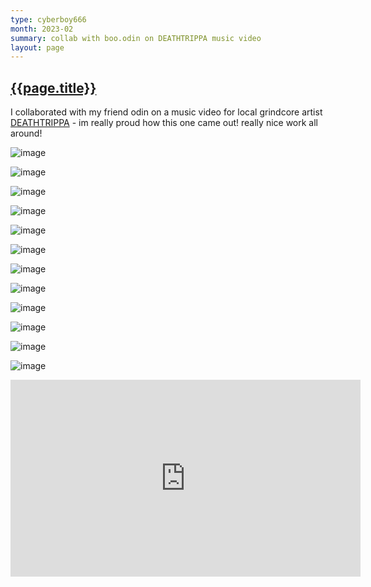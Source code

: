 ```yaml
---
type: cyberboy666
month: 2023-02
summary: collab with boo.odin on DEATHTRIPPA music video
layout: page
---
```


## [ {{page.title}} ]({{page.url}})

I collaborated with my friend odin on a music video for local grindcore artist [DEATHTRIPPA](https://deathtrippa.bandcamp.com/) - im really proud how this one came out! really nice work all around!

![image](/images/cyberboy666/deathtrippa_01.png)

![image](/images/cyberboy666/deathtrippa_02.png)

![image](/images/cyberboy666/deathtrippa_03.png)

![image](/images/cyberboy666/deathtrippa_04.png)

![image](/images/cyberboy666/deathtrippa_05.png)

![image](/images/cyberboy666/deathtrippa_06.png)

![image](/images/cyberboy666/deathtrippa_07.png)

![image](/images/cyberboy666/deathtrippa_08.png)

![image](/images/cyberboy666/deathtrippa_09.png)

![image](/images/cyberboy666/deathtrippa_10.png)

![image](/images/cyberboy666/deathtrippa_11.png)

![image](/images/cyberboy666/deathtrippa_12.png)


<iframe width="560" height="315" src="https://www.youtube.com/embed/CbFJxs3dets" title="YouTube video player" frameborder="0" allow="accelerometer; autoplay; clipboard-write; encrypted-media; gyroscope; picture-in-picture; web-share" allowfullscreen></iframe>
